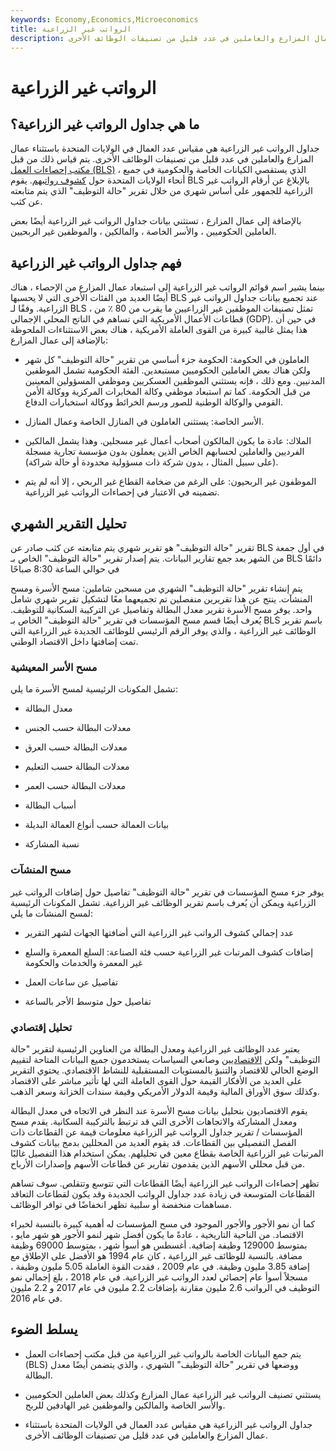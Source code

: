 ```yaml
---
keywords: Economy,Economics,Microeconomics
title: الرواتب غير الزراعية
description: جداول الرواتب غير الزراعية هي مقياس عدد العمال في الولايات المتحدة باستثناء عمال المزارع والعاملين في عدد قليل من تصنيفات الوظائف الأخرى.
---
```


# الرواتب غير الزراعية
## ما هي جداول الرواتب غير الزراعية؟

جداول الرواتب غير الزراعية هي مقياس عدد العمال في الولايات المتحدة باستثناء عمال المزارع والعاملين في عدد قليل من تصنيفات الوظائف الأخرى. يتم قياس ذلك من قبل [مكتب إحصاءات العمل (BLS)](/bls) ، الذي يستقصي الكيانات الخاصة والحكومية في جميع أنحاء الولايات المتحدة حول [كشوف رواتبهم](/payroll). يقوم BLS بالإبلاغ عن أرقام الرواتب غير الزراعية للجمهور على أساس شهري من خلال تقرير "حالة التوظيف" الذي يتم متابعته عن كثب.

بالإضافة إلى عمال المزارع ، تستثني بيانات جداول الرواتب غير الزراعية أيضًا بعض العاملين الحكوميين ، والأسر الخاصة ، والمالكين ، والموظفين غير الربحيين.

## فهم جداول الرواتب غير الزراعية

بينما يشير اسم قوائم الرواتب غير الزراعية إلى استبعاد عمال المزارع من الإحصاء ، هناك أيضًا العديد من الفئات الأخرى التي لا يحسبها BLS عند تجميع بيانات جداول الرواتب غير الزراعية. وفقًا لـ BLS ، تمثل تصنيفات الموظفين غير الزراعيين ما يقرب من 80 ٪ من قطاعات الأعمال الأمريكية التي تساهم في الناتج المحلي الإجمالي (GDP). في حين أن هذا يمثل غالبية كبيرة من القوى العاملة الأمريكية ، هناك بعض الاستثناءات الملحوظة بالإضافة إلى عمال المزارع:

- العاملون في الحكومة: الحكومة جزء أساسي من تقرير "حالة التوظيف" كل شهر ولكن هناك بعض العاملين الحكوميين مستبعدين. الفئة الحكومية تشمل الموظفين المدنيين. ومع ذلك ، فإنه يستثني الموظفين العسكريين وموظفي المسؤولين المعينين من قبل الحكومة. كما تم استبعاد موظفي وكالة المخابرات المركزية ووكالة الأمن القومي والوكالة الوطنية للصور ورسم الخرائط ووكالة استخبارات الدفاع.

- الأسر الخاصة: يستثنى العاملون في المنازل الخاصة وعمال المنازل.

- الملاك: عادة ما يكون المالكون أصحاب أعمال غير مسجلين. وهذا يشمل المالكين الفرديين والعاملين لحسابهم الخاص الذين يعملون بدون مؤسسة تجارية مسجلة (على سبيل المثال ، بدون شركة ذات مسؤولية محدودة أو حالة شراكة).

- الموظفون غير الربحيون: على الرغم من ضخامة القطاع غير الربحي ، إلا أنه لم يتم تضمينه في الاعتبار في إحصاءات الرواتب غير الزراعية.

## تحليل التقرير الشهري

تقرير "حالة التوظيف" هو تقرير شهري يتم متابعته عن كثب صادر عن BLS في أول جمعة من الشهر بعد جمع تقارير البيانات. يتم إصدار تقرير "حالة التوظيف" الخاص بـ BLS دائمًا في حوالي الساعة 8:30 صباحًا

يتم إنشاء تقرير "حالة التوظيف" الشهري من مسحين شاملين: مسح الأسرة ومسح المنشآت. ينتج عن هذا تقريرين منفصلين تم تجميعهما معًا لتشكيل تقرير شهري شامل واحد. يوفر مسح الأسرة تقرير معدل البطالة وتفاصيل عن التركيبة السكانية للتوظيف. يُعرف أيضًا قسم مسح المؤسسات في تقرير "حالة التوظيف" الخاص بـ BLS باسم تقرير الوظائف غير الزراعية ، والذي يوفر الرقم الرئيسي للوظائف الجديدة غير الزراعية التي تمت إضافتها داخل الاقتصاد الوطني.

### مسح الأسر المعيشية

تشمل المكونات الرئيسية لمسح الأسرة ما يلي:

- معدل البطالة

- معدلات البطالة حسب الجنس

- معدلات البطالة حسب العرق

- معدلات البطالة حسب التعليم

- معدلات البطالة حسب العمر

- أسباب البطالة

- بيانات العمالة حسب أنواع العمالة البديلة

- نسبة المشاركة

### مسح المنشآت

يوفر جزء مسح المؤسسات في تقرير "حالة التوظيف" تفاصيل حول إضافات الرواتب غير الزراعية ويمكن أن يُعرف باسم تقرير الوظائف غير الزراعية. تشمل المكونات الرئيسية لمسح المنشآت ما يلي:

- عدد إجمالي كشوف الرواتب غير الزراعية التي أضافتها الجهات لشهر التقرير

- إضافات كشوف المرتبات غير الزراعية حسب فئة الصناعة: السلع المعمرة والسلع غير المعمرة والخدمات والحكومة

- تفاصيل عن ساعات العمل

- تفاصيل حول متوسط الأجر بالساعة

### تحليل إقتصادي

يعتبر عدد الوظائف غير الزراعية ومعدل البطالة من العناوين الرئيسية لتقرير "حالة التوظيف" ولكن [الاقتصاديين](/economist) وصانعي السياسات يستخدمون جميع البيانات المتاحة لتقييم الوضع الحالي للاقتصاد والتنبؤ بالمستويات المستقبلية للنشاط الاقتصادي. يحتوي التقرير على العديد من الأفكار القيمة حول القوى العاملة التي لها تأثير مباشر على الاقتصاد وكذلك سوق الأوراق المالية وقيمة الدولار الأمريكي وقيمة سندات الخزانة وسعر الذهب.

يقوم الاقتصاديون بتحليل بيانات مسح الأسرة عند النظر في الاتجاه في معدل البطالة ومعدل المشاركة والاتجاهات الأخرى التي قد ترتبط بالتركيبة السكانية. يقدم مسح المؤسسات / تقرير جداول الرواتب غير الزراعية معلومات قيمة عن القطاعات ذات الفصل التفصيلي بين القطاعات. قد يقوم العديد من المحللين بدمج بيانات كشوف المرتبات غير الزراعية الخاصة بقطاع معين في تحليلهم. يمكن استخدام هذا التفصيل غالبًا من قبل محللي الأسهم الذين يقدمون تقارير عن قطاعات الأسهم وإصدارات الأرباح.

تظهر إحصاءات الرواتب غير الزراعية أيضًا القطاعات التي تتوسع وتتقلص. سوف تساهم القطاعات المتوسعة في زيادة عدد جداول الرواتب الجديدة وقد يكون لقطاعات التعاقد مساهمات منخفضة أو سلبية تظهر انخفاضًا في توافر الوظائف.

كما أن نمو الأجور والأجور الموجود في مسح المؤسسات له أهمية كبيرة بالنسبة لخبراء الاقتصاد. من الناحية التاريخية ، عادةً ما يكون أفضل شهر لنمو الأجور هو شهر مايو ، بمتوسط 129000 وظيفة إضافية. أغسطس هو أسوأ شهر ، بمتوسط 69000 وظيفة مضافة. بالنسبة للوظائف غير الزراعية ، كان عام 1994 هو الأفضل على الإطلاق مع إضافة 3.85 مليون وظيفة. في عام 2009 ، فقدت القوة العاملة 5.05 مليون وظيفة ، مسجلاً أسوأ عام إحصائي لعدد الرواتب غير الزراعية. في عام 2018 ، بلغ إجمالي نمو التوظيف في الرواتب 2.6 مليون مقارنة بإضافات 2.2 مليون في عام 2017 و 2.2 مليون في عام 2016.

## يسلط الضوء

- يتم جمع البيانات الخاصة بالرواتب غير الزراعية من قبل مكتب إحصاءات العمل (BLS) ووضعها في تقرير "حالة التوظيف" الشهري ، والذي يتضمن أيضًا معدل البطالة.

- يستثني تصنيف الرواتب غير الزراعية عمال المزارع وكذلك بعض العاملين الحكوميين والأسر الخاصة والمالكين والموظفين غير الهادفين للربح.

- جداول الرواتب غير الزراعية هي مقياس عدد العمال في الولايات المتحدة باستثناء عمال المزارع والعاملين في عدد قليل من تصنيفات الوظائف الأخرى.

